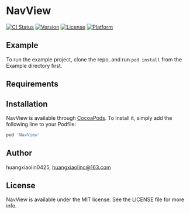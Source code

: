 # NavView

[![CI Status](https://img.shields.io/travis/huangxiaolin0425/NavView.svg?style=flat)](https://travis-ci.org/huangxiaolin0425/NavView)
[![Version](https://img.shields.io/cocoapods/v/NavView.svg?style=flat)](https://cocoapods.org/pods/NavView)
[![License](https://img.shields.io/cocoapods/l/NavView.svg?style=flat)](https://cocoapods.org/pods/NavView)
[![Platform](https://img.shields.io/cocoapods/p/NavView.svg?style=flat)](https://cocoapods.org/pods/NavView)

## Example

To run the example project, clone the repo, and run `pod install` from the Example directory first.

## Requirements

## Installation

NavView is available through [CocoaPods](https://cocoapods.org). To install
it, simply add the following line to your Podfile:

```ruby
pod 'NavView'
```

## Author

huangxiaolin0425, huangxiaolinc@163.com

## License

NavView is available under the MIT license. See the LICENSE file for more info.
